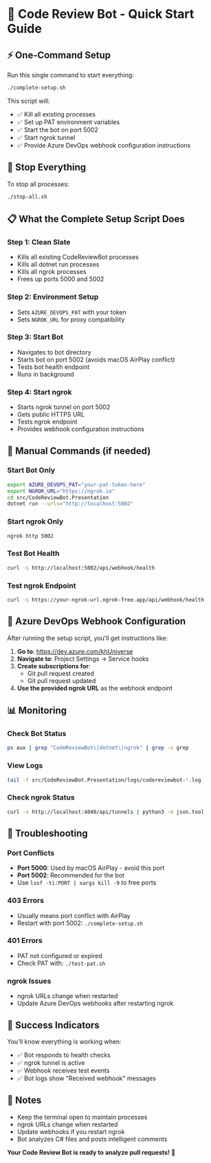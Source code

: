 # 🚀 Code Review Bot - Quick Start Guide

## ⚡ One-Command Setup

Run this single command to start everything:

```bash
./complete-setup.sh
```

This script will:

- ✅ Kill all existing processes
- ✅ Set up PAT environment variables
- ✅ Start the bot on port 5002
- ✅ Start ngrok tunnel
- ✅ Provide Azure DevOps webhook configuration instructions

## 🛑 Stop Everything

To stop all processes:

```bash
./stop-all.sh
```

## 📋 What the Complete Setup Script Does

### Step 1: Clean Slate

- Kills all existing CodeReviewBot processes
- Kills all dotnet run processes
- Kills all ngrok processes
- Frees up ports 5000 and 5002

### Step 2: Environment Setup

- Sets `AZURE_DEVOPS_PAT` with your token
- Sets `NGROK_URL` for proxy compatibility

### Step 3: Start Bot

- Navigates to bot directory
- Starts bot on port 5002 (avoids macOS AirPlay conflict)
- Tests bot health endpoint
- Runs in background

### Step 4: Start ngrok

- Starts ngrok tunnel on port 5002
- Gets public HTTPS URL
- Tests ngrok endpoint
- Provides webhook configuration instructions

## 🔧 Manual Commands (if needed)

### Start Bot Only

```bash
export AZURE_DEVOPS_PAT="your-pat-token-here"
export NGROK_URL="https://ngrok.io"
cd src/CodeReviewBot.Presentation
dotnet run --urls="http://localhost:5002"
```

### Start ngrok Only

```bash
ngrok http 5002
```

### Test Bot Health

```bash
curl -s http://localhost:5002/api/webhook/health
```

### Test ngrok Endpoint

```bash
curl -s https://your-ngrok-url.ngrok-free.app/api/webhook/health
```

## 🎯 Azure DevOps Webhook Configuration

After running the setup script, you'll get instructions like:

1. **Go to**: https://dev.azure.com/khUniverse
2. **Navigate to**: Project Settings → Service hooks
3. **Create subscriptions for**:
   - Git pull request created
   - Git pull request updated
4. **Use the provided ngrok URL** as the webhook endpoint

## 📊 Monitoring

### Check Bot Status

```bash
ps aux | grep "CodeReviewBot\|dotnet\|ngrok" | grep -v grep
```

### View Logs

```bash
tail -f src/CodeReviewBot.Presentation/logs/codereviewbot-*.log
```

### Check ngrok Status

```bash
curl -s http://localhost:4040/api/tunnels | python3 -m json.tool
```

## 🚨 Troubleshooting

### Port Conflicts

- **Port 5000**: Used by macOS AirPlay - avoid this port
- **Port 5002**: Recommended for the bot
- Use `lsof -ti:PORT | xargs kill -9` to free ports

### 403 Errors

- Usually means port conflict with AirPlay
- Restart with port 5002: `./complete-setup.sh`

### 401 Errors

- PAT not configured or expired
- Check PAT with: `./test-pat.sh`

### ngrok Issues

- ngrok URLs change when restarted
- Update Azure DevOps webhooks after restarting ngrok

## 🎉 Success Indicators

You'll know everything is working when:

- ✅ Bot responds to health checks
- ✅ ngrok tunnel is active
- ✅ Webhook receives test events
- ✅ Bot logs show "Received webhook" messages

## 📝 Notes

- Keep the terminal open to maintain processes
- ngrok URLs change when restarted
- Update webhooks if you restart ngrok
- Bot analyzes C# files and posts intelligent comments

**Your Code Review Bot is ready to analyze pull requests!** 🚀
